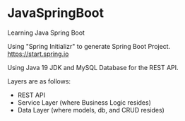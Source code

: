 # JavaSpringBoot
Learning Java Spring Boot

Using "Spring Initializr" to generate Spring Boot Project.
https://start.spring.io

Using Java 19 JDK and MySQL Database for the REST API.

Layers are as follows:
- REST API
- Service Layer (where Business Logic resides)
- Data Layer (where models, db, and CRUD resides)



